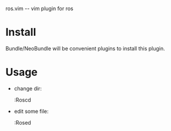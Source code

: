 ros.vim -- vim plugin for ros

# Install
Bundle/NeoBundle will be convenient plugins to install this plugin.

# Usage
- change dir:

    :Roscd 
    
- edit some file:

    :Rosed
